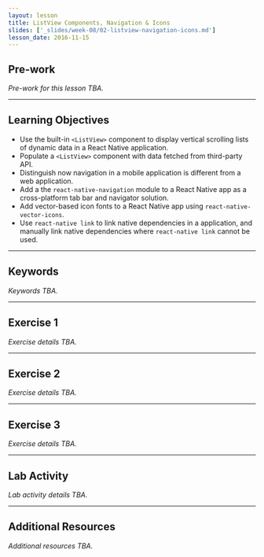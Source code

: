 ```yaml
---
layout: lesson
title: ListView Components, Navigation & Icons
slides: ['_slides/week-08/02-listview-navigation-icons.md']
lesson_date: 2016-11-15
---
```


## Pre-work

*Pre-work for this lesson TBA.*

---

## Learning Objectives

- Use the built-in `<ListView>` component to display vertical scrolling lists of dynamic data in a React Native application.
- Populate a `<ListView>` component with data fetched from third-party API.
- Distinguish now navigation in a mobile application is different from a web application.
- Add a the `react-native-navigation` module to a React Native app as a cross-platform tab bar and navigator solution.
- Add vector-based icon fonts to a React Native app using `react-native-vector-icons`.
- Use `react-native link` to link native dependencies in a application, and manually link native dependencies where `react-native link` cannot be used.

---

## Keywords

*Keywords TBA.*

---

## Exercise 1

*Exercise details TBA.*

---

## Exercise 2

*Exercise details TBA.*

---

## Exercise 3

*Exercise details TBA.*

---

## Lab Activity

*Lab activity details TBA.*

---

## Additional Resources

*Additional resources TBA.*
